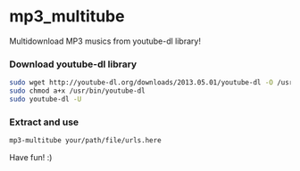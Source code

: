 # mp3_multitube
Multidownload MP3 musics from youtube-dl library!

### Download youtube-dl library

```bash
sudo wget http://youtube-dl.org/downloads/2013.05.01/youtube-dl -O /usr/bin/youtube-dl
sudo chmod a+x /usr/bin/youtube-dl
sudo youtube-dl -U
```

### Extract and use

```bash
mp3-multitube your/path/file/urls.here
```

Have fun! :)

